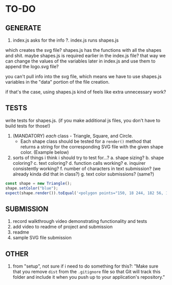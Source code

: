 # TO-DO

## GENERATE
1. index.js asks for the info
?. index.js runs shapes.js

which creates the svg file? 
shapes.js has the functions with all the shapes and shit. 
maybe shapes.js is required earlier in the index.js file?
that way we can change the values of the variables later in index.js
and use them to append the logo.svg file?

you can't pull info into the svg file, which
means we have to use shapes.js variables in 
the "data" portion of the file creation.

if that's the case, using shapes.js kind of feels like extra unnecessary work?

## TESTS
write tests for shapes.js. (if you make additional js files, you don't have to build tests for those!)
1. (MANDATORY) *each* class - Triangle, Square, and Circle.
    - Each shape class should be tested for a `render()` method that returns a string for the corresponding SVG file with the given shape color. (Example below)
2. sorts of things i think i should try to test for...?
    a. shape sizing?
    b. shape coloring?
    c. text coloring?
    d. function calls working?
    e. inquirer consistently working?
    f. number of characters in text submission? (we already kinda did that in class?)
    g. text color submissions? (same?)

```js
const shape = new Triangle();
shape.setColor("blue");
expect(shape.render()).toEqual('<polygon points="150, 18 244, 182 56, 182" fill="blue" />');
```

## SUBMISSION
1. record walkthrough video demonstrating functionality and tests
2. add video to readme of project and submission 
3. readme
4. sample SVG file submission

## OTHER
1. from "setup", not sure if i need to do something for this?:
    "Make sure that you remove `dist` from the `.gitignore` file so that Git will track this folder and include it when you push up to your application's repository."

